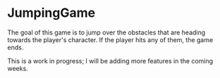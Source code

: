 # JumpingGame

The goal of this game is to jump over the obstacles that are heading towards the player's character. If the player hits any of them, the game ends.

This is a work in progress; I will be adding more features in the coming weeks.